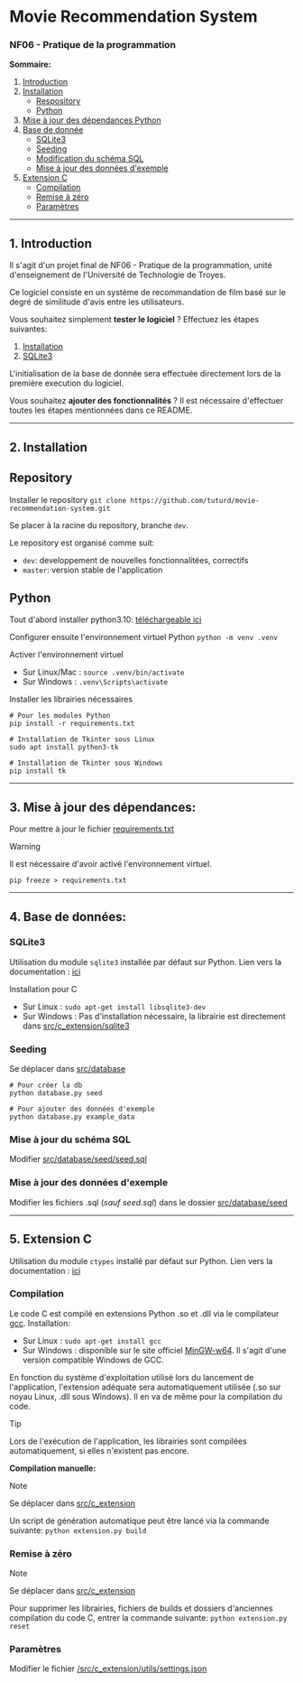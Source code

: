 # Movie Recommendation System
### NF06 - Pratique de la programmation

**Sommaire:**

1. [Introduction](#1-introduction)
2. [Installation](#2-installation)
    - [Respository](#repository)
    - [Python](#python)
3. [Mise à jour des dépendances Python](#3-mise-à-jour-des-dépendances)
4. [Base de donnée](#4-base-de-données)
    - [SQLite3](#sqlite3)
    - [Seeding](#seeding)
    - [Modification du schéma SQL](#mise-à-jour-du-schéma-sql)
    - [Mise à jour des données d'exemple](#mise-à-jour-des-données-dexemple)
5. [Extension C](#5-extension-c)
    - [Compilation](#compilation)
    - [Remise à zéro](#remise-à-zéro)
    - [Paramètres](#paramètres)

<hr>

## 1. Introduction
Il s'agit d'un projet final de NF06 - Pratique de la programmation, unité d'enseignement de l'Université de Technologie de Troyes.

Ce logiciel consiste en un système de recommandation de film basé sur le degré de similitude d'avis entre les utilisateurs.

Vous souhaitez simplement **tester le logiciel** ?
Effectuez les étapes suivantes:
1. [Installation](#2-installation)
2. [SQLite3](#sqlite3)

L'initialisation de la base de donnée sera effectuée directement lors de la première execution du logiciel.

Vous souhaitez **ajouter des fonctionnalités** ? Il est nécessaire d'effectuer toutes les étapes mentionnées dans ce README.

<hr>

## 2. Installation

## Repository

Installer le repository
`git clone https://github.com/tuturd/movie-recommendation-system.git`

Se placer à la racine du repository, branche `dev`.

Le repository est organisé comme suit:
- `dev`: developpement de nouvelles fonctionnalitées, correctifs
- `master`: version stable de l'application


## Python

Tout d'abord installer python3.10: [téléchargeable ici](https://www.python.org/downloads/)

Configurer ensuite l'environnement virtuel Python
`python -m venv .venv`

Activer l'environnement virtuel
- Sur Linux/Mac : `source .venv/bin/activate`
- Sur Windows : `.venv\Scripts\activate`

Installer les librairies nécessaires
```
# Pour les modules Python
pip install -r requirements.txt

# Installation de Tkinter sous Linux
sudo apt install python3-tk

# Installation de Tkinter sous Windows
pip install tk

```

<hr>

## 3. Mise à jour des dépendances:

Pour mettre à jour le fichier [requirements.txt](requirements.txt)
> [!WARNING]  
> Il est nécessaire d'avoir activé l'environnement virtuel.

`pip freeze > requirements.txt`

<hr>

## 4. Base de données:

### SQLite3
Utilisation du module `sqlite3` installée par défaut sur Python.
Lien vers la documentation : [ici](https://www.sqlite.org/docs.html)

Installation pour C
- Sur Linux : `sudo apt-get install libsqlite3-dev`
- Sur Windows : Pas d'installation nécessaire, la librairie est directement dans [src/c_extension/sqlite3](src/c_extension/sqlite3)

### Seeding
Se déplacer dans [src/database](src/database)
```
# Pour créer la db
python database.py seed

# Pour ajouter des données d'exemple
python database.py example_data
```

### Mise à jour du schéma SQL
Modifier [src/database/seed/seed.sql](src/database/seed/seed.sql)

### Mise à jour des données d'exemple
Modifier les fichiers .sql (*sauf seed.sql*) dans le dossier [src/database/seed](src/database/seed)

<hr>

## 5. Extension C
Utilisation du module `ctypes` installé par défaut sur Python.
Lien vers la documentation : [ici](https://docs.python.org/3/library/ctypes.html)

### Compilation

Le code C est compilé en extensions Python .so et .dll via le compilateur [gcc](https://www.gnu.org/).
Installation:
- Sur Linux : `sudo apt-get install gcc`
- Sur Windows : disponible sur le site officiel [MinGW-w64](http://mingw-w64.org/doku.php/download). Il s'agit d'une version compatible Windows de GCC.

En fonction du système d'exploitation utilisé lors du lancement de l'application, l'extension adéquate sera automatiquement utilisée (.so sur noyau Linux, .dll sous Windows). Il en va de même pour la compilation du code.

> [!TIP]
> Lors de l'exécution de l'application, les librairies sont compilées automatiquement, si elles n'existent pas encore.

**Compilation manuelle:**

> [!NOTE]
> Se déplacer dans [src/c_extension](src/c_extension)

Un script de génération automatique peut être lancé via la commande suivante:
`python extension.py build`

### Remise à zéro

> [!NOTE]  
> Se déplacer dans [src/c_extension](src/c_extension)

Pour supprimer les librairies, fichiers de builds et dossiers d'anciennes compilation du code C, entrer la commande suivante:
`python extension.py reset`

### Paramètres

Modifier le fichier [/src/c_extension/utils/settings.json](/src/c_extension/utils/settings.json)